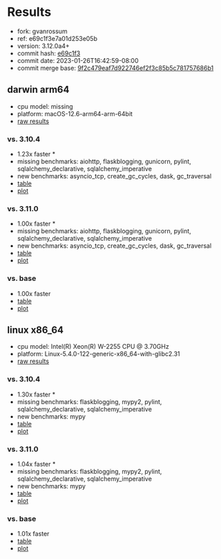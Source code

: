 # Results

- fork: gvanrossum
- ref: e69c1f3e7a01d253e05b
- version: 3.12.0a4+
- commit hash: [e69c1f3](https://github.com/gvanrossum/cpython/commit/e69c1f3)
- commit date: 2023-01-26T16:42:59-08:00
- commit merge base: [9f2c479eaf7d922746ef2f3c85b5c781757686b1](https://github.com/gvanrossum/cpython/commit/9f2c479eaf7d922746ef2f3c85b5c781757686b1)

## darwin arm64

- cpu model: missing
- platform: macOS-12.6-arm64-arm-64bit
- [raw results](bm-20230126-darwin-arm64-gvanrossum-e69c1f3e7a01d253e05b-3.12.0a4%2B-e69c1f3.json)

### vs. 3.10.4

- 1.23x faster \*
- missing benchmarks: aiohttp, flaskblogging, gunicorn, pylint, sqlalchemy_declarative, sqlalchemy_imperative
- new benchmarks: asyncio_tcp, create_gc_cycles, dask, gc_traversal
- [table](bm-20230126-darwin-arm64-gvanrossum-e69c1f3e7a01d253e05b-3.12.0a4%2B-e69c1f3-vs-3.10.4.md)
- [plot](bm-20230126-darwin-arm64-gvanrossum-e69c1f3e7a01d253e05b-3.12.0a4%2B-e69c1f3-vs-3.10.4.png)

### vs. 3.11.0

- 1.00x faster \*
- missing benchmarks: aiohttp, flaskblogging, gunicorn, pylint, sqlalchemy_declarative, sqlalchemy_imperative
- new benchmarks: asyncio_tcp, create_gc_cycles, dask, gc_traversal
- [table](bm-20230126-darwin-arm64-gvanrossum-e69c1f3e7a01d253e05b-3.12.0a4%2B-e69c1f3-vs-3.11.0.md)
- [plot](bm-20230126-darwin-arm64-gvanrossum-e69c1f3e7a01d253e05b-3.12.0a4%2B-e69c1f3-vs-3.11.0.png)

### vs. base

- 1.00x faster
- [table](bm-20230126-darwin-arm64-gvanrossum-e69c1f3e7a01d253e05b-3.12.0a4%2B-e69c1f3-vs-base.md)
- [plot](bm-20230126-darwin-arm64-gvanrossum-e69c1f3e7a01d253e05b-3.12.0a4%2B-e69c1f3-vs-base.png)

## linux x86_64

- cpu model: Intel(R) Xeon(R) W-2255 CPU @ 3.70GHz
- platform: Linux-5.4.0-122-generic-x86_64-with-glibc2.31
- [raw results](bm-20230126-linux-x86_64-gvanrossum-e69c1f3e7a01d253e05b-3.12.0a4%2B-e69c1f3.json)

### vs. 3.10.4

- 1.30x faster \*
- missing benchmarks: flaskblogging, mypy2, pylint, sqlalchemy_declarative, sqlalchemy_imperative
- new benchmarks: mypy
- [table](bm-20230126-linux-x86_64-gvanrossum-e69c1f3e7a01d253e05b-3.12.0a4%2B-e69c1f3-vs-3.10.4.md)
- [plot](bm-20230126-linux-x86_64-gvanrossum-e69c1f3e7a01d253e05b-3.12.0a4%2B-e69c1f3-vs-3.10.4.png)

### vs. 3.11.0

- 1.04x faster \*
- missing benchmarks: flaskblogging, mypy2, pylint, sqlalchemy_declarative, sqlalchemy_imperative
- new benchmarks: mypy
- [table](bm-20230126-linux-x86_64-gvanrossum-e69c1f3e7a01d253e05b-3.12.0a4%2B-e69c1f3-vs-3.11.0.md)
- [plot](bm-20230126-linux-x86_64-gvanrossum-e69c1f3e7a01d253e05b-3.12.0a4%2B-e69c1f3-vs-3.11.0.png)

### vs. base

- 1.01x faster
- [table](bm-20230126-linux-x86_64-gvanrossum-e69c1f3e7a01d253e05b-3.12.0a4%2B-e69c1f3-vs-base.md)
- [plot](bm-20230126-linux-x86_64-gvanrossum-e69c1f3e7a01d253e05b-3.12.0a4%2B-e69c1f3-vs-base.png)

